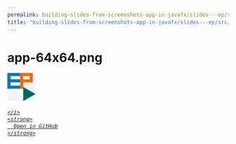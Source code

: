 ```yaml
---
permalink: building-slides-from-screenshots-app-in-javafx/slides---ep/src/main/resources/app-64x64.png.html
title: "building-slides-from-screenshots-app-in-javafx/slides---ep/src/main/resources/app-64x64.png"
---
```


# app-64x64.png
<img src="app-64x64.png" alt="app-64x64.png" />
<div class="social open-gh-btn my-4">
  <a class="btn btn-github" href="https://github.com/tobiasbriones/test-blog-deploy/tree/main/swe/dev/java/javafx/drawing/productivity/building-slides-from-screenshots-app-in-javafx/slides---ep/src/main/resources/app-64x64.png" target="_blank">
    <i class="fab fa-github">
      
    </i>
    <strong>
      Open in GitHub
    </strong>
  </a>
</div>